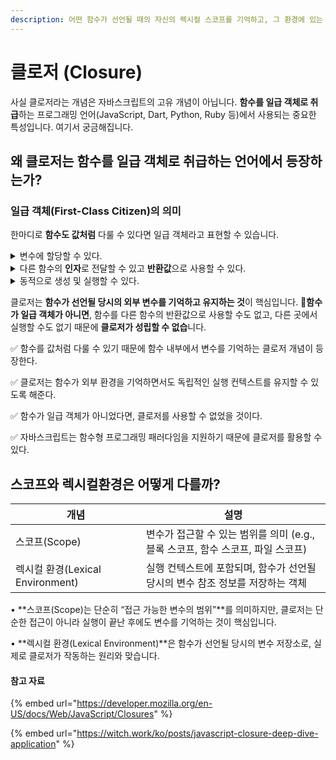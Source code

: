 ```yaml
---
description: 어떤 함수가 선언될 때의 자신의 렉시컬 스코프를 기억하고, 그 환경에 있는 변수에 접근할 수 있는 현상
---
```


# 클로저 (Closure)



사실 클로저라는 개념은 자바스크립트의 고유 개념이 아닙니다. **함수를 일급 객체로 취급**하는 프로그래밍 언어(JavaScript, Dart, Python, Ruby 등)에서 사용되는 중요한 특성입니다. 여기서 궁금해집니다.

## 왜 클로저는 함수를 일급 객체로 취급하는 언어에서 등장하는가?

### 일급 객체(First-Class Citizen)의 의미

한마디로 **함수도 값처럼** 다룰 수 있다면 일급 객체라고 표현할 수 있습니다.&#x20;

<details>

<summary>변수에 할당할 수 있다.</summary>

<pre class="language-typescript" data-title="sayHello.ts" data-line-numbers><code class="lang-typescript"><strong>function sayHello(): string {
</strong>  return "Hello";
}

let greeting = sayHello; // ✅ 함수가 변수에 할당됨
console.log(greeting()); // Hello (변수처럼 사용 가능)

</code></pre>

{% code title="sayHello.dart" lineNumbers="true" %}
```dart
String sayHello() {
  return "Hello";
}

void main() {
  final greeting = sayHello; // ✅ 함수가 변수에 할당됨
  print(greeting()); // Hello (변수처럼 사용 가능)
}

```
{% endcode %}

</details>

<details>

<summary>다른 함수의 <strong>인자</strong>로 전달할 수 있고 <strong>반환값</strong>으로 사용할 수 있다.</summary>

{% code title=".ts" lineNumbers="true" %}
```typescript
function sayHello(): string {
  return "Hello";
}

// ✅ executeFunction 함수: 함수를 인자로 받음
function executeFunction(func: () => string): string {
  return func();
}

console.log(executeFunction(sayHello)); // Hello

// ✅ getFunction 함수: 함수를 반환 - 고차 함수
function getFunction(): () => string {
  return function() {
    return "Returned Function";
  };
}

const newFunc = getFunction();
console.log(newFunc()); // Returned Function

```
{% endcode %}

{% code title=".dart" lineNumbers="true" %}
```dart
// ✅ 함수가 인자로 전달될 수 있음
String executeFunction(String Function() func) {
  return func();
}

// ✅ 함수가 반환값으로 사용될 수 있음
String Function() getFunction() {
  return () => "Returned Function";
}

String sayHello() {
  return "Hello";
}

void main() {
  print(executeFunction(sayHello)); // Hello

  final newFunc = getFunction(); 
  print(newFunc()); // Returned Function
}

```
{% endcode %}

</details>

<details>

<summary>동적으로 생성 및 실행할 수 있다.</summary>

실행 시점(runtime)에 함수를 생성하고, 즉시 실행할 수 있다는 것을 의미합니다. 이는 함수를 변수에 저장하거나, 즉석에서 함수를 만들고 실행하는 것이 가능하다는 뜻입니다.

#### 1. 익명 함수 즉시 실행 - 함수를 선언하자마자 즉시 실행하는 방식

{% code title=".ts" lineNumbers="true" %}
```typescript
// ✅ 즉시 실행 함수 (IIFE: Immediately Invoked Function Expression)
(function () {
  console.log("This is an immediately invoked function!");
})();

// ✅ 매개변수가 있는 즉시 실행 함수
((name: string) => {
  console.log(`Hello, ${name}!`);
})("Ella");

```
{% endcode %}

{% code title=".dart" lineNumbers="true" %}
```dart
void main() {
  // ✅ Dart에서 즉시 실행 함수 (IIFE 방식과 유사)
  (() {
    print("This is an immediately invoked function!");
  })();

  // ✅ 매개변수가 있는 즉시 실행 함수
  ((String name) {
    print("Hello, $name!");
  })("Ella");
}

```
{% endcode %}

#### 2. 동적으로 생성된 함수를 실행

{% code title=".ts" lineNumbers="true" %}
```typescript
// ✅ 동적으로 함수를 생성하고 변수에 저장
const dynamicFunc = new Function("name", "return `Hello, ${name}!`;");

console.log(dynamicFunc("Ella")); // Hello, Ella

```
{% endcode %}

{% code title=".dart" lineNumbers="true" %}
```dart
void main() {
  // ✅ 익명 함수를 변수에 저장하여 실행
  var dynamicFunc = (String name) => "Hello, $name!";
  
  print(dynamicFunc("Ella")); // Hello, Ella
}
```
{% endcode %}

#### 3. 고차 함수로 실행 시점에 함수 생성

{% code title=".ts" lineNumbers="true" %}
```typescript
// ✅ 실행 시점에 새로운 함수 생성
function createMultiplier(multiplier: number): (num: number) => number {
  return function (number: number): number { 
    return number * multiplier;
  };
}

const double = createMultiplier(2); // 함수 생성 O, 함수 실행 X
console.log(double(5)); // 10       // 함수 실행 O

const triple = createMultiplier(3);
console.log(triple(5)); // 15

```
{% endcode %}

{% code title=".dart" lineNumbers="true" %}
```dart
// ✅ 실행 시점에 함수를 생성하는 고차 함수
Function createMultiplier(int multiplier) {
  return (int number) => number * multiplier;
}

void main() {
  var double = createMultiplier(2);
  print(double(5)); // 10

  var triple = createMultiplier(3);
  print(triple(5)); // 15
}

```
{% endcode %}

</details>

클로저는 **함수가 선언될 당시의 외부 변수를 기억하고 유지하는 것**이 핵심입니다. **함수가 일급 객체가 아니면**, 함수를 다른 함수의 반환값으로 사용할 수도 없고, 다른 곳에서 실행할 수도 없기 때문에 **클로저가 성립할 수 없습**니다.



✅ 함수를 값처럼 다룰 수 있기 때문에 함수 내부에서 변수를 기억하는 클로저 개념이 등장한다.

✅ 클로저는 함수가 외부 환경을 기억하면서도 독립적인 실행 컨텍스트를 유지할 수 있도록 해준다.

✅ 함수가 일급 객체가 아니었다면, 클로저를 사용할 수 없었을 것이다.

✅ 자바스크립트는 함수형 프로그래밍 패러다임을 지원하기 때문에 클로저를 활용할 수 있다.



## 스코프와 렉시컬환경은 어떻게 다를까?

<table><thead><tr><th width="193">개념</th><th>설명</th></tr></thead><tbody><tr><td>스코프(Scope)</td><td>변수가 접근할 수 있는 범위를 의미 (e.g., 블록 스코프, 함수 스코프, 파일 스코프)</td></tr><tr><td>렉시컬 환경(Lexical Environment)</td><td>실행 컨텍스트에 포함되며, 함수가 선언될 당시의 변수 참조 정보를 저장하는 객체</td></tr></tbody></table>



• \*\*스코프(Scope)는 단순히 “접근 가능한 변수의 범위”\*\*를 의미하지만, 클로저는 단순한 접근이 아니라 실행이 끝난 후에도 변수를 기억하는 것이 핵심입니다.

• \*\*렉시컬 환경(Lexical Environment)\*\*은 함수가 선언될 당시의 변수 저장소로, 실제로 클로저가 작동하는 원리와 맞습니다.



#### 참고 자료

{% embed url="https://developer.mozilla.org/en-US/docs/Web/JavaScript/Closures" %}

{% embed url="https://witch.work/ko/posts/javascript-closure-deep-dive-application" %}
